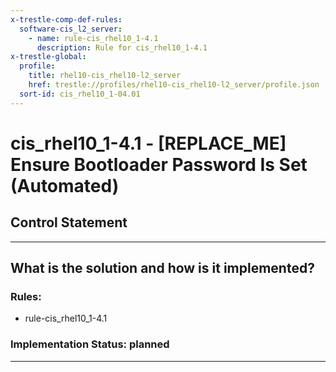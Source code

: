 ```yaml
---
x-trestle-comp-def-rules:
  software-cis_l2_server:
    - name: rule-cis_rhel10_1-4.1
      description: Rule for cis_rhel10_1-4.1
x-trestle-global:
  profile:
    title: rhel10-cis_rhel10-l2_server
    href: trestle://profiles/rhel10-cis_rhel10-l2_server/profile.json
  sort-id: cis_rhel10_1-04.01
---
```


# cis_rhel10_1-4.1 - \[REPLACE_ME\] Ensure Bootloader Password Is Set (Automated)

## Control Statement

______________________________________________________________________

## What is the solution and how is it implemented?

<!-- For implementation status enter one of: implemented, partial, planned, alternative, not-applicable -->

<!-- Note that the list of rules under ### Rules: is read-only and changes will not be captured after assembly to JSON -->

<!-- Add control implementation description here for control: cis_rhel10_1-4.1 -->

### Rules:

  - rule-cis_rhel10_1-4.1

### Implementation Status: planned

______________________________________________________________________
